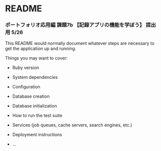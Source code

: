 # README
### ポートフォリオ応用編 課題7b 【記録アプリの機能を学ぼう】 提出用 5/26


This README would normally document whatever steps are necessary to get the
application up and running.

Things you may want to cover:

* Ruby version

* System dependencies

* Configuration

* Database creation

* Database initialization

* How to run the test suite

* Services (job queues, cache servers, search engines, etc.)

* Deployment instructions

* ...
